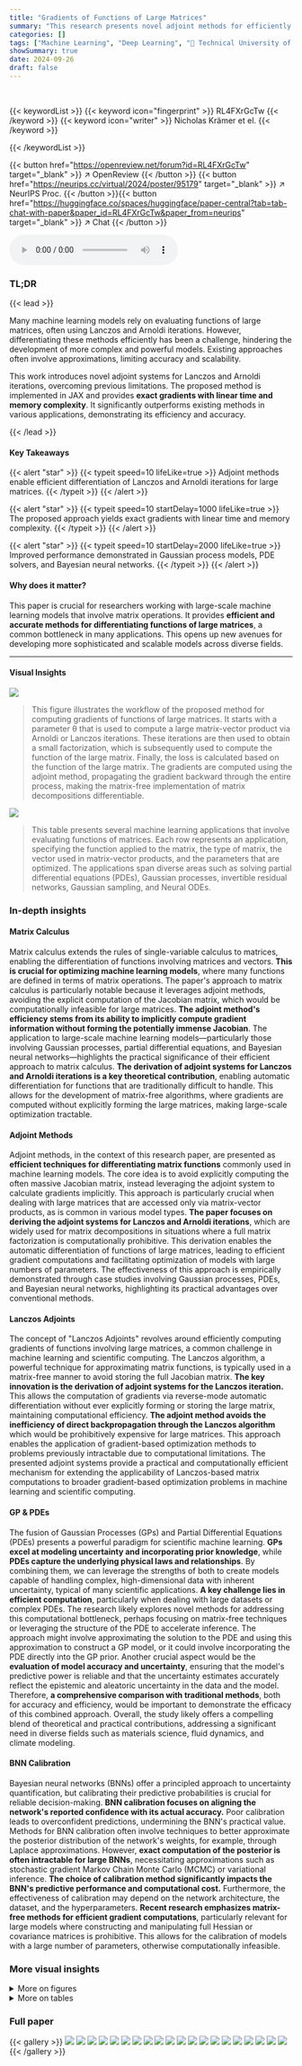 ```yaml
---
title: "Gradients of Functions of Large Matrices"
summary: "This research presents novel adjoint methods for efficiently differentiating Lanczos and Arnoldi iterations, unlocking accurate gradients for large-matrix functions in machine learning."
categories: []
tags: ["Machine Learning", "Deep Learning", "🏢 Technical University of Denmark",]
showSummary: true
date: 2024-09-26
draft: false
---
```


<br>

{{< keywordList >}}
{{< keyword icon="fingerprint" >}} RL4FXrGcTw {{< /keyword >}}
{{< keyword icon="writer" >}} Nicholas Krämer et el. {{< /keyword >}}
 
{{< /keywordList >}}

{{< button href="https://openreview.net/forum?id=RL4FXrGcTw" target="_blank" >}}
↗ OpenReview
{{< /button >}}
{{< button href="https://neurips.cc/virtual/2024/poster/95179" target="_blank" >}}
↗ NeurIPS Proc.
{{< /button >}}{{< button href="https://huggingface.co/spaces/huggingface/paper-central?tab=tab-chat-with-paper&paper_id=RL4FXrGcTw&paper_from=neurips" target="_blank" >}}
↗ Chat
{{< /button >}}



<audio controls>
    <source src="https://ai-paper-reviewer.com/RL4FXrGcTw/podcast.wav" type="audio/wav">
    Your browser does not support the audio element.
</audio>


### TL;DR


{{< lead >}}

Many machine learning models rely on evaluating functions of large matrices, often using Lanczos and Arnoldi iterations. However, differentiating these methods efficiently has been a challenge, hindering the development of more complex and powerful models.  Existing approaches often involve approximations, limiting accuracy and scalability.

This work introduces novel adjoint systems for Lanczos and Arnoldi iterations, overcoming previous limitations.  The proposed method is implemented in JAX and provides **exact gradients with linear time and memory complexity**. It significantly outperforms existing methods in various applications, demonstrating its efficiency and accuracy.

{{< /lead >}}


#### Key Takeaways

{{< alert "star" >}}
{{< typeit speed=10 lifeLike=true >}} Adjoint methods enable efficient differentiation of Lanczos and Arnoldi iterations for large matrices. {{< /typeit >}}
{{< /alert >}}

{{< alert "star" >}}
{{< typeit speed=10 startDelay=1000 lifeLike=true >}} The proposed approach yields exact gradients with linear time and memory complexity. {{< /typeit >}}
{{< /alert >}}

{{< alert "star" >}}
{{< typeit speed=10 startDelay=2000 lifeLike=true >}} Improved performance demonstrated in Gaussian process models, PDE solvers, and Bayesian neural networks. {{< /typeit >}}
{{< /alert >}}

#### Why does it matter?
This paper is crucial for researchers working with large-scale machine learning models that involve matrix operations.  It provides **efficient and accurate methods for differentiating functions of large matrices**, a common bottleneck in many applications.  This opens up new avenues for developing more sophisticated and scalable models across diverse fields.

------
#### Visual Insights



![](https://ai-paper-reviewer.com/RL4FXrGcTw/figures_1_1.jpg)

> This figure illustrates the workflow of the proposed method for computing gradients of functions of large matrices. It starts with a parameter θ that is used to compute a large matrix-vector product via Arnoldi or Lanczos iterations. These iterations are then used to obtain a small factorization, which is subsequently used to compute the function of the large matrix. Finally, the loss is calculated based on the function of the large matrix. The gradients are computed using the adjoint method, propagating the gradient backward through the entire process, making the matrix-free implementation of matrix decompositions differentiable.





![](https://ai-paper-reviewer.com/RL4FXrGcTw/tables_1_1.jpg)

> This table presents several machine learning applications that involve evaluating functions of matrices. Each row represents an application, specifying the function applied to the matrix, the type of matrix, the vector used in matrix-vector products, and the parameters that are optimized.  The applications span diverse areas such as solving partial differential equations (PDEs), Gaussian processes, invertible residual networks, Gaussian sampling, and Neural ODEs.





### In-depth insights


#### Matrix Calculus
Matrix calculus extends the rules of single-variable calculus to matrices, enabling the differentiation of functions involving matrices and vectors.  **This is crucial for optimizing machine learning models**, where many functions are defined in terms of matrix operations.  The paper's approach to matrix calculus is particularly notable because it leverages adjoint methods, avoiding the explicit computation of the Jacobian matrix, which would be computationally infeasible for large matrices.  **The adjoint method's efficiency stems from its ability to implicitly compute gradient information without forming the potentially immense Jacobian**.  The application to large-scale machine learning models—particularly those involving Gaussian processes, partial differential equations, and Bayesian neural networks—highlights the practical significance of their efficient approach to matrix calculus. **The derivation of adjoint systems for Lanczos and Arnoldi iterations is a key theoretical contribution**, enabling automatic differentiation for functions that are traditionally difficult to handle.  This allows for the development of matrix-free algorithms, where gradients are computed without explicitly forming the large matrices, making large-scale optimization tractable.

#### Adjoint Methods
Adjoint methods, in the context of this research paper, are presented as **efficient techniques for differentiating matrix functions** commonly used in machine learning models.  The core idea is to avoid explicitly computing the often massive Jacobian matrix, instead leveraging the adjoint system to calculate gradients implicitly.  This approach is particularly crucial when dealing with large matrices that are accessed only via matrix-vector products, as is common in various model types. **The paper focuses on deriving the adjoint systems for Lanczos and Arnoldi iterations**, which are widely used for matrix decompositions in situations where a full matrix factorization is computationally prohibitive.  This derivation enables the automatic differentiation of functions of large matrices, leading to efficient gradient computations and facilitating optimization of models with large numbers of parameters. The effectiveness of this approach is empirically demonstrated through case studies involving Gaussian processes, PDEs, and Bayesian neural networks, highlighting its practical advantages over conventional methods.

#### Lanczos Adjoints
The concept of "Lanczos Adjoints" revolves around efficiently computing gradients of functions involving large matrices, a common challenge in machine learning and scientific computing.  The Lanczos algorithm, a powerful technique for approximating matrix functions, is typically used in a matrix-free manner to avoid storing the full Jacobian matrix.  **The key innovation is the derivation of adjoint systems for the Lanczos iteration.** This allows the computation of gradients via reverse-mode automatic differentiation without ever explicitly forming or storing the large matrix, maintaining computational efficiency.  **The adjoint method avoids the inefficiency of direct backpropagation through the Lanczos algorithm** which would be prohibitively expensive for large matrices.  This approach enables the application of gradient-based optimization methods to problems previously intractable due to computational limitations. The presented adjoint systems provide a practical and computationally efficient mechanism for extending the applicability of Lanczos-based matrix computations to broader gradient-based optimization problems in machine learning and scientific computing.

#### GP & PDEs
The fusion of Gaussian Processes (GPs) and Partial Differential Equations (PDEs) presents a powerful paradigm for scientific machine learning. **GPs excel at modeling uncertainty and incorporating prior knowledge**, while **PDEs capture the underlying physical laws and relationships**.  By combining them, we can leverage the strengths of both to create models capable of handling complex, high-dimensional data with inherent uncertainty, typical of many scientific applications.  **A key challenge lies in efficient computation**, particularly when dealing with large datasets or complex PDEs.  The research likely explores novel methods for addressing this computational bottleneck, perhaps focusing on matrix-free techniques or leveraging the structure of the PDE to accelerate inference.  The approach might involve approximating the solution to the PDE and using this approximation to construct a GP model, or it could involve incorporating the PDE directly into the GP prior.  Another crucial aspect would be the **evaluation of model accuracy and uncertainty**, ensuring that the model's predictive power is reliable and that the uncertainty estimates accurately reflect the epistemic and aleatoric uncertainty in the data and the model.  Therefore, **a comprehensive comparison with traditional methods**, both for accuracy and efficiency, would be important to demonstrate the efficacy of this combined approach.  Overall, the study likely offers a compelling blend of theoretical and practical contributions, addressing a significant need in diverse fields such as materials science, fluid dynamics, and climate modeling.

#### BNN Calibration
Bayesian neural networks (BNNs) offer a principled approach to uncertainty quantification, but calibrating their predictive probabilities is crucial for reliable decision-making.  **BNN calibration focuses on aligning the network's reported confidence with its actual accuracy.**  Poor calibration leads to overconfident predictions, undermining the BNN's practical value.  Methods for BNN calibration often involve techniques to better approximate the posterior distribution of the network's weights, for example, through Laplace approximations. However, **exact computation of the posterior is often intractable for large BNNs**, necessitating approximations such as stochastic gradient Markov Chain Monte Carlo (MCMC) or variational inference.  **The choice of calibration method significantly impacts the BNN's predictive performance and computational cost.**  Furthermore, the effectiveness of calibration may depend on the network architecture, the dataset, and the hyperparameters. **Recent research emphasizes matrix-free methods for efficient gradient computations**, particularly relevant for large models where constructing and manipulating full Hessian or covariance matrices is prohibitive.  This allows for the calibration of models with a large number of parameters, otherwise computationally infeasible.


### More visual insights

<details>
<summary>More on figures
</summary>


![](https://ai-paper-reviewer.com/RL4FXrGcTw/figures_2_1.jpg)

> This figure shows a schematic of the Lanczos/Arnoldi iteration.  A large matrix A(θ) is implicitly represented through matrix-vector products. The iteration generates an orthonormal matrix Q and a smaller Hessenberg matrix H such that A(θ)Q ≈ QH + r(ek). Here, ek is the k-th unit vector and r is a residual vector. This approximation is used for computing functions of large matrices in a matrix-free manner.


![](https://ai-paper-reviewer.com/RL4FXrGcTw/figures_3_1.jpg)

> This figure compares the performance of backpropagation against the proposed adjoint method for computing gradients of functions of large sparse matrices using the Lanczos method.  The x-axis represents the Krylov subspace depth (K), and the y-axis represents the wall time (in seconds) for each method. It shows how backpropagation's time complexity increases significantly with K, making it impractical for larger K values, while the adjoint method maintains similar performance to the forward pass, making it more efficient for large-scale computations.


![](https://ai-paper-reviewer.com/RL4FXrGcTw/figures_7_1.jpg)

> This figure compares the performance of three different methods (Arnoldi, Dopri5, and Tsit5) for solving a partial differential equation.  Panel A1 shows the forward error (RMSE) of each method as a function of the number of matrix-vector products. Panel A2 shows the gradient error for each method. Finally, panel B shows the training loss over time for each method. The Arnoldi method consistently outperforms the other two methods in terms of accuracy and training speed.


![](https://ai-paper-reviewer.com/RL4FXrGcTw/figures_7_2.jpg)

> This figure compares the performance of three different solvers, Arnoldi, Dopri5, and Tsit5, in reconstructing a true coefficient field. Each subplot shows a contour plot of the reconstructed coefficient field using a specific solver. The color scale indicates the magnitude of the coefficient field, ranging from 0 to 0.014. The figure demonstrates that all three solvers accurately capture the overall shape and structure of the true coefficient field, although with varying degrees of accuracy and detail.


![](https://ai-paper-reviewer.com/RL4FXrGcTw/figures_8_1.jpg)

> This figure compares the performance of Lanczos and diagonal approximation methods for optimizing the negative log-marginal likelihood of a Bayesian Visual Attention Network (VAN) during training. The y-axis represents the negative log-marginal likelihood (in millions), and the x-axis shows the number of epochs. The Lanczos method consistently achieves lower negative log-marginal likelihood values compared to the diagonal approximation method, indicating better calibration of the model parameters and ultimately, better performance. This demonstrates the effectiveness of the Lanczos iteration for approximating the log-determinant of the generalized Gauss-Newton matrix in the context of Bayesian neural networks.


![](https://ai-paper-reviewer.com/RL4FXrGcTw/figures_16_1.jpg)

> The figure shows a comparison of the performance of three methods for computing gradients of matrix functions. The methods considered are backpropagation, the adjoint method, and the authors' new method. The x-axis represents the depth of the Krylov subspace used, and the y-axis represents wall-clock time in seconds. The figure shows that the authors' method is significantly faster than backpropagation, while maintaining the same linear runtime and memory complexity. The speedup provided by the new algorithm is due to the way gradients of matrix functions are computed. In standard backpropagation, gradients are obtained by backpropagating through the entire computation graph. The authors' method, on the other hand, computes gradients using the adjoint method, which is computationally more efficient and scalable. For small Krylov subspace depths, the computational time is approximately equal for all methods; however, as the Krylov subspace depth increases, backpropagation becomes significantly slower. 


![](https://ai-paper-reviewer.com/RL4FXrGcTw/figures_23_1.jpg)

> The figure compares the performance of three different methods for computing gradients of a function of a sparse matrix, namely, backpropagation, the adjoint method (proposed by the authors), and a forward pass.  The x-axis represents the depth of the Krylov subspace used in the Lanczos iteration, and the y-axis represents the computation time in seconds. The results show that the adjoint method has linear time complexity, while backpropagation exhibits exponential growth in computation time as the Krylov subspace depth increases. The forward pass serves as a baseline.


![](https://ai-paper-reviewer.com/RL4FXrGcTw/figures_24_1.jpg)

> This figure compares the runtime performance of different methods for computing matrix-vector products, a crucial operation in many machine learning algorithms involving large matrices.  It shows that for matrices with 10,000 or more rows/columns, the KeOps library significantly outperforms the custom JAX implementations described in the paper, despite the efforts to optimize those implementations using both `map` and `vmap` functions in JAX and varying the number of Krylov subspace iterations (K). This highlights that while the proposed method is efficient for smaller matrices, high-performance libraries like KeOps still offer significant advantages for truly large-scale problems.


![](https://ai-paper-reviewer.com/RL4FXrGcTw/figures_26_1.jpg)

> This figure shows three example pairs of input and output from the PDE dataset used in the paper. Each pair consists of a 2D spatial representation of the input and the corresponding output. The inputs represent initial conditions, while the outputs are obtained by solving the partial differential equation defined in the paper.  The visualization highlights the relationship between the input and the resulting output after applying the specified operations.


</details>




<details>
<summary>More on tables
</summary>


![](https://ai-paper-reviewer.com/RL4FXrGcTw/tables_5_1.jpg)
> This table shows the loss of accuracy when differentiating the Arnoldi iteration on Hilbert matrices of various sizes.  It compares three methods: adjoint without projection, adjoint with projection, and backpropagation. The results demonstrate that the adjoint method, especially with projection, maintains high accuracy, while backpropagation suffers from significant loss of accuracy as matrix size increases.

![](https://ai-paper-reviewer.com/RL4FXrGcTw/tables_6_1.jpg)
> This table compares the performance of the proposed method against GPyTorch on five different datasets for Gaussian process model selection.  The comparison includes RMSE, final training loss, and runtime per epoch.  The results show that the proposed method achieves similar RMSE and lower training loss but with significantly longer runtime, attributed to the differences in matrix-vector product backends.

![](https://ai-paper-reviewer.com/RL4FXrGcTw/tables_8_1.jpg)
> This table compares three different methods (Arnoldi, Dopri5, and Tsit5) for solving a physics-informed machine learning problem involving partial differential equations.  The methods are evaluated based on their test loss, parameter RMSE, and runtime per epoch.  The results show that while all three methods achieve comparable accuracy (as indicated by similar loss and RMSE values), the Arnoldi method using the authors' newly developed adjoint is significantly faster than the other two methods.

![](https://ai-paper-reviewer.com/RL4FXrGcTw/tables_9_1.jpg)
> This table compares the performance of the proposed method and GPyTorch on several datasets for Gaussian process model selection.  The RMSE, final training loss, and runtime per epoch are reported for both methods.  The results show comparable RMSEs, but the proposed method achieves lower training losses, although it is slower due to different matrix-vector product implementations.

![](https://ai-paper-reviewer.com/RL4FXrGcTw/tables_22_1.jpg)
> This table compares the performance of the proposed method and GPyTorch on several datasets for Gaussian process regression.  The metrics compared are RMSE, final training loss, and runtime per epoch. The table shows that both methods achieve similar RMSE, but the proposed method achieves lower training loss. The significant difference in runtime is attributed to the use of different matrix-vector product backends. 

![](https://ai-paper-reviewer.com/RL4FXrGcTw/tables_25_1.jpg)
> This table compares the performance of the proposed method against GPyTorch on five datasets for Gaussian process hyperparameter optimization.  The metrics considered are RMSE, final training loss, and runtime per epoch. The table shows that the proposed method achieves similar RMSE to GPyTorch, but with lower training losses, albeit at a significantly higher computational cost. This difference in speed is attributed to different matrix-vector product backends.

</details>




### Full paper

{{< gallery >}}
<img src="https://ai-paper-reviewer.com/RL4FXrGcTw/1.png" class="grid-w50 md:grid-w33 xl:grid-w25" />
<img src="https://ai-paper-reviewer.com/RL4FXrGcTw/2.png" class="grid-w50 md:grid-w33 xl:grid-w25" />
<img src="https://ai-paper-reviewer.com/RL4FXrGcTw/3.png" class="grid-w50 md:grid-w33 xl:grid-w25" />
<img src="https://ai-paper-reviewer.com/RL4FXrGcTw/4.png" class="grid-w50 md:grid-w33 xl:grid-w25" />
<img src="https://ai-paper-reviewer.com/RL4FXrGcTw/5.png" class="grid-w50 md:grid-w33 xl:grid-w25" />
<img src="https://ai-paper-reviewer.com/RL4FXrGcTw/6.png" class="grid-w50 md:grid-w33 xl:grid-w25" />
<img src="https://ai-paper-reviewer.com/RL4FXrGcTw/7.png" class="grid-w50 md:grid-w33 xl:grid-w25" />
<img src="https://ai-paper-reviewer.com/RL4FXrGcTw/8.png" class="grid-w50 md:grid-w33 xl:grid-w25" />
<img src="https://ai-paper-reviewer.com/RL4FXrGcTw/9.png" class="grid-w50 md:grid-w33 xl:grid-w25" />
<img src="https://ai-paper-reviewer.com/RL4FXrGcTw/10.png" class="grid-w50 md:grid-w33 xl:grid-w25" />
<img src="https://ai-paper-reviewer.com/RL4FXrGcTw/11.png" class="grid-w50 md:grid-w33 xl:grid-w25" />
<img src="https://ai-paper-reviewer.com/RL4FXrGcTw/12.png" class="grid-w50 md:grid-w33 xl:grid-w25" />
<img src="https://ai-paper-reviewer.com/RL4FXrGcTw/13.png" class="grid-w50 md:grid-w33 xl:grid-w25" />
<img src="https://ai-paper-reviewer.com/RL4FXrGcTw/14.png" class="grid-w50 md:grid-w33 xl:grid-w25" />
<img src="https://ai-paper-reviewer.com/RL4FXrGcTw/15.png" class="grid-w50 md:grid-w33 xl:grid-w25" />
<img src="https://ai-paper-reviewer.com/RL4FXrGcTw/16.png" class="grid-w50 md:grid-w33 xl:grid-w25" />
<img src="https://ai-paper-reviewer.com/RL4FXrGcTw/17.png" class="grid-w50 md:grid-w33 xl:grid-w25" />
<img src="https://ai-paper-reviewer.com/RL4FXrGcTw/18.png" class="grid-w50 md:grid-w33 xl:grid-w25" />
<img src="https://ai-paper-reviewer.com/RL4FXrGcTw/19.png" class="grid-w50 md:grid-w33 xl:grid-w25" />
<img src="https://ai-paper-reviewer.com/RL4FXrGcTw/20.png" class="grid-w50 md:grid-w33 xl:grid-w25" />
{{< /gallery >}}